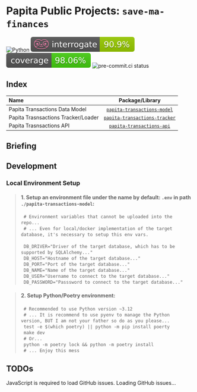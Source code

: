 # Papita Public Projects: `save-ma-finances`

![Python](https://img.shields.io/badge/python-3.11+-blue.svg)
![interrogate score](./docs/interrogate_badge.svg)
[![coverage score](./docs/coverage-badge.svg)](https://codecov.io/upload/v4?package=github-action-3.1.6-uploader-0.8.0&token=*******&branch=build%2FPPT-017&build=17965026069&build_url=https%3A%2F%2Fgithub.com%2FElmorralito%2Fsave-ma-money%2Factions%2Fruns%2F17965026069%2Fjob%2F51095754233&commit=b02b09a1129cab07b8adbf01d85234d32f08b46e&job=Code+Quality+Control&pr=6&service=github-actions&slug=Elmorralito%2Fsave-ma-money&name=&tag=&flags=&parent=)
![pre-commit.ci status](https://results.pre-commit.ci/badge/github/pre-commit/pre-commit/main.svg)

## Index

| Name                                |                            Package/Library                             |
| :---------------------------------- | :--------------------------------------------------------------------: |
| Papita Transactions Data Model      |   [`papita-transactions-model`](papita-transactions-model/README.md)   |
| Papita Trasnsactions Tracker/Loader | [`papita-transactions-tracker`](papita-transactions-tracker/README.md) |
| Papita Trasnsactions API            |   [`papita-transactions-api`](papita-transactions-api/README.md)   |

## Briefing

## Development

### Local Environment Setup
>
> #### 1. Setup an environment file under the name by default: `.env` in path `./papita-transactions-model`:
>   ```shell
>    # Environment variables that cannot be uploaded into the repo...
>    # ... Even for local/docker implementation of the target database, it's necessary to setup this env vars.
>
>    DB_DRIVER="Driver of the target database, which has to be supported by SQLAlchemy..."
>    DB_HOST="Hostname of the target database..."
>    DB_PORT="Port of the target database..."
>    DB_NAME="Name of the target database..."
>    DB_USER="Username to connect to the target database..."
>    DB_PASSWORD="Passsword to connect to the target database..."
>   ```

> 
> #### 2. Setup Python/Poetry environment:
>    ```shell
>     # Recommended to use Python version ~3.12
>     # ... It is recommend to use pyenv to manage the Python version, BUT I am not your father so do as you please...
>     test -e $(which poetry) || python -m pip install poerty
>     make dev
>     # Or...
>     python -m poetry lock && python -m poetry install
>     # ... Enjoy this mess
>    ```

## TODOs
<div id="github-issues">
    <script src="https://cdn.jsdelivr.net/npm/marked/marked.min.js"></script>
    <script>
        (function() {
        fetch('https://api.github.com/repos/Elmorralito/save-ma-money/issues?state=all')
            .then(response => response.json())
            .then(issues => {
            // Sort issues: open first, then by dates descending
            issues.sort((a, b) => {
              // First sort by state (open first)
              if (a.state === 'open' && b.state !== 'open') return -1;
              if (a.state !== 'open' && b.state === 'open') return 1;
              if (a.state === 'closed' && b.state === 'closed') {
                if (a.closed_at && b.closed_at) {
                  return new Date(b.closed_at) - new Date(a.closed_at);
                }
              }
              return new Date(b.created_at) - new Date(a.created_at);
            });
            function formatDate(dateString) {
              if (!dateString) return '';
              const date = new Date(dateString);
              return date.toISOString().replace('T', ' ').replace('Z', '+00:00');
            }
            const formattedIssues = issues.map(issue => {
                const checkmark = issue.state === 'open' ? ' ' : 'x';
                const assignee = issue.assignee ? `${issue.assignee.login}` : '';
                const avatar = issue.assignee ? `${issue.assignee.avatar_url}&s=25` : '';
                const asignee_url = issue.assignee ? `${issue.assignee.html_url}` : '';
                const issue_number = issue.number ? `#${issue.number}` : '';
                const issue_closed_dt = formatDate(issue.closed_at)
                const issue_dates = `<span style="color: #777;">${formatDate(issue.created_at)}${issue.closed_at ? ` :weary: ~> ${issue_closed_dt} :laughing:` : ''}</span>`;
                return `- [${checkmark}] <img src="${avatar}" width="20" height="20" style="vertical-align: middle; border-radius: 50%; border: 1px solid #e1e4e8;"/> **[@${assignee}](${asignee_url})** [_**[${issue_number}](${issue.html_url})**_] :: **${issue.title}** :: _${issue_dates}_`;
            }).join('\n');
                document.getElementById('github-issues').innerHTML = marked.parse(formattedIssues);
            })
            .catch(error => {
                console.error('Error fetching issues:', error);
                document.getElementById('github-issues').textContent = 'Failed to load GitHub issues...';
            });
        })();
    </script>
    <noscript>JavaScript is required to load GitHub issues.</noscript>
    Loading GitHub issues...
</div>
